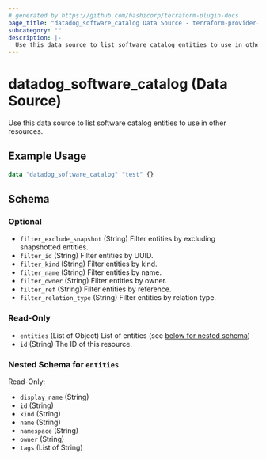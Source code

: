 ```yaml
---
# generated by https://github.com/hashicorp/terraform-plugin-docs
page_title: "datadog_software_catalog Data Source - terraform-provider-datadog"
subcategory: ""
description: |-
  Use this data source to list software catalog entities to use in other resources.
---
```


# datadog_software_catalog (Data Source)

Use this data source to list software catalog entities to use in other resources.

## Example Usage

```terraform
data "datadog_software_catalog" "test" {}
```

<!-- schema generated by tfplugindocs -->
## Schema

### Optional

- `filter_exclude_snapshot` (String) Filter entities by excluding snapshotted entities.
- `filter_id` (String) Filter entities by UUID.
- `filter_kind` (String) Filter entities by kind.
- `filter_name` (String) Filter entities by name.
- `filter_owner` (String) Filter entities by owner.
- `filter_ref` (String) Filter entities by reference.
- `filter_relation_type` (String) Filter entities by relation type.

### Read-Only

- `entities` (List of Object) List of entities (see [below for nested schema](#nestedatt--entities))
- `id` (String) The ID of this resource.

<a id="nestedatt--entities"></a>
### Nested Schema for `entities`

Read-Only:

- `display_name` (String)
- `id` (String)
- `kind` (String)
- `name` (String)
- `namespace` (String)
- `owner` (String)
- `tags` (List of String)
